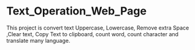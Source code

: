 # Text_Operation_Web_Page
This project is convert text Uppercase, Lowercase, Remove extra Space ,Clear text, Copy Text to clipboard, count word, count character and translate many language.
